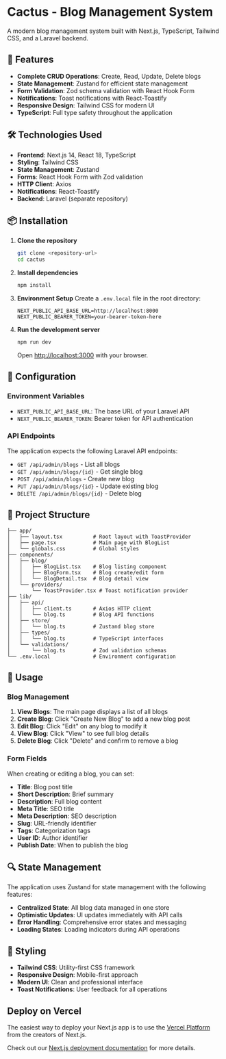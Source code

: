 # Cactus - Blog Management System

A modern blog management system built with Next.js, TypeScript, Tailwind CSS, and a Laravel backend.

## 🚀 Features

- **Complete CRUD Operations**: Create, Read, Update, Delete blogs
- **State Management**: Zustand for efficient state management
- **Form Validation**: Zod schema validation with React Hook Form
- **Notifications**: Toast notifications with React-Toastify
- **Responsive Design**: Tailwind CSS for modern UI
- **TypeScript**: Full type safety throughout the application

## 🛠️ Technologies Used

- **Frontend**: Next.js 14, React 18, TypeScript
- **Styling**: Tailwind CSS
- **State Management**: Zustand
- **Forms**: React Hook Form with Zod validation
- **HTTP Client**: Axios
- **Notifications**: React-Toastify
- **Backend**: Laravel (separate repository)

## 📦 Installation

1. **Clone the repository**

   ```bash
   git clone <repository-url>
   cd cactus
   ```

2. **Install dependencies**

   ```bash
   npm install
   ```

3. **Environment Setup**
   Create a `.env.local` file in the root directory:

   ```env
   NEXT_PUBLIC_API_BASE_URL=http://localhost:8000
   NEXT_PUBLIC_BEARER_TOKEN=your-bearer-token-here
   ```

4. **Run the development server**

   ```bash
   npm run dev
   ```

   Open [http://localhost:3000](http://localhost:3000) with your browser.

## 🔧 Configuration

### Environment Variables

- `NEXT_PUBLIC_API_BASE_URL`: The base URL of your Laravel API
- `NEXT_PUBLIC_BEARER_TOKEN`: Bearer token for API authentication

### API Endpoints

The application expects the following Laravel API endpoints:

- `GET /api/admin/blogs` - List all blogs
- `GET /api/admin/blogs/{id}` - Get single blog
- `POST /api/admin/blogs` - Create new blog
- `PUT /api/admin/blogs/{id}` - Update existing blog
- `DELETE /api/admin/blogs/{id}` - Delete blog

## 📁 Project Structure

```
├── app/
│   ├── layout.tsx          # Root layout with ToastProvider
│   ├── page.tsx            # Main page with BlogList
│   └── globals.css         # Global styles
├── components/
│   ├── blog/
│   │   ├── BlogList.tsx    # Blog listing component
│   │   ├── BlogForm.tsx    # Blog create/edit form
│   │   └── BlogDetail.tsx  # Blog detail view
│   └── providers/
│       └── ToastProvider.tsx # Toast notification provider
├── lib/
│   ├── api/
│   │   ├── client.ts       # Axios HTTP client
│   │   └── blog.ts         # Blog API functions
│   ├── store/
│   │   └── blog.ts         # Zustand blog store
│   ├── types/
│   │   └── blog.ts         # TypeScript interfaces
│   └── validations/
│       └── blog.ts         # Zod validation schemas
└── .env.local              # Environment configuration
```

## 🎯 Usage

### Blog Management

1. **View Blogs**: The main page displays a list of all blogs
2. **Create Blog**: Click "Create New Blog" to add a new blog post
3. **Edit Blog**: Click "Edit" on any blog to modify it
4. **View Blog**: Click "View" to see full blog details
5. **Delete Blog**: Click "Delete" and confirm to remove a blog

### Form Fields

When creating or editing a blog, you can set:

- **Title**: Blog post title
- **Short Description**: Brief summary
- **Description**: Full blog content
- **Meta Title**: SEO title
- **Meta Description**: SEO description
- **Slug**: URL-friendly identifier
- **Tags**: Categorization tags
- **User ID**: Author identifier
- **Publish Date**: When to publish the blog

## 🔍 State Management

The application uses Zustand for state management with the following features:

- **Centralized State**: All blog data managed in one store
- **Optimistic Updates**: UI updates immediately with API calls
- **Error Handling**: Comprehensive error states and messaging
- **Loading States**: Loading indicators during API operations

## 🎨 Styling

- **Tailwind CSS**: Utility-first CSS framework
- **Responsive Design**: Mobile-first approach
- **Modern UI**: Clean and professional interface
- **Toast Notifications**: User feedback for all operations

## Deploy on Vercel

The easiest way to deploy your Next.js app is to use the [Vercel Platform](https://vercel.com/new?utm_medium=default-template&filter=next.js&utm_source=create-next-app&utm_campaign=create-next-app-readme) from the creators of Next.js.

Check out our [Next.js deployment documentation](https://nextjs.org/docs/app/building-your-application/deploying) for more details.

